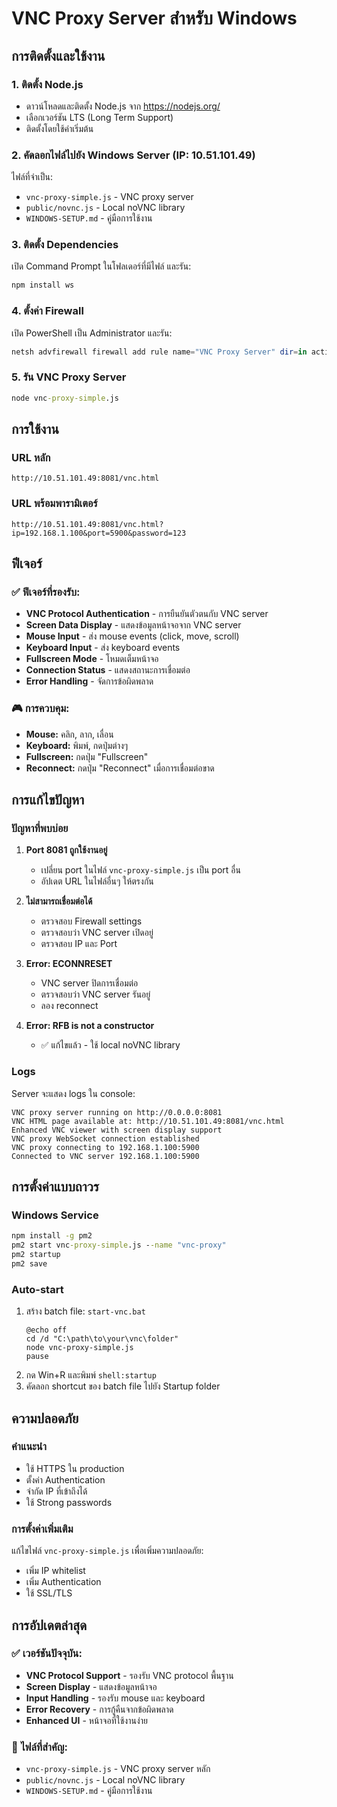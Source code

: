 # VNC Proxy Server สำหรับ Windows

## การติดตั้งและใช้งาน

### 1. ติดตั้ง Node.js
- ดาวน์โหลดและติดตั้ง Node.js จาก https://nodejs.org/
- เลือกเวอร์ชัน LTS (Long Term Support)
- ติดตั้งโดยใช้ค่าเริ่มต้น

### 2. คัดลอกไฟล์ไปยัง Windows Server (IP: 10.51.101.49)
ไฟล์ที่จำเป็น:
- `vnc-proxy-simple.js` - VNC proxy server
- `public/novnc.js` - Local noVNC library
- `WINDOWS-SETUP.md` - คู่มือการใช้งาน

### 3. ติดตั้ง Dependencies
เปิด Command Prompt ในโฟลเดอร์ที่มีไฟล์ และรัน:
```cmd
npm install ws
```

### 4. ตั้งค่า Firewall
เปิด PowerShell เป็น Administrator และรัน:
```powershell
netsh advfirewall firewall add rule name="VNC Proxy Server" dir=in action=allow protocol=TCP localport=8081
```

### 5. รัน VNC Proxy Server
```cmd
node vnc-proxy-simple.js
```

## การใช้งาน

### URL หลัก
```
http://10.51.101.49:8081/vnc.html
```

### URL พร้อมพารามิเตอร์
```
http://10.51.101.49:8081/vnc.html?ip=192.168.1.100&port=5900&password=123
```

## ฟีเจอร์

### ✅ **ฟีเจอร์ที่รองรับ:**
- **VNC Protocol Authentication** - การยืนยันตัวตนกับ VNC server
- **Screen Data Display** - แสดงข้อมูลหน้าจอจาก VNC server
- **Mouse Input** - ส่ง mouse events (click, move, scroll)
- **Keyboard Input** - ส่ง keyboard events
- **Fullscreen Mode** - โหมดเต็มหน้าจอ
- **Connection Status** - แสดงสถานะการเชื่อมต่อ
- **Error Handling** - จัดการข้อผิดพลาด

### 🎮 **การควบคุม:**
- **Mouse:** คลิก, ลาก, เลื่อน
- **Keyboard:** พิมพ์, กดปุ่มต่างๆ
- **Fullscreen:** กดปุ่ม "Fullscreen"
- **Reconnect:** กดปุ่ม "Reconnect" เมื่อการเชื่อมต่อขาด

## การแก้ไขปัญหา

### ปัญหาที่พบบ่อย

1. **Port 8081 ถูกใช้งานอยู่**
   - เปลี่ยน port ในไฟล์ `vnc-proxy-simple.js` เป็น port อื่น
   - อัปเดต URL ในไฟล์อื่นๆ ให้ตรงกัน

2. **ไม่สามารถเชื่อมต่อได้**
   - ตรวจสอบ Firewall settings
   - ตรวจสอบว่า VNC server เปิดอยู่
   - ตรวจสอบ IP และ Port

3. **Error: ECONNRESET**
   - VNC server ปิดการเชื่อมต่อ
   - ตรวจสอบว่า VNC server รันอยู่
   - ลอง reconnect

4. **Error: RFB is not a constructor**
   - ✅ แก้ไขแล้ว - ใช้ local noVNC library

### Logs
Server จะแสดง logs ใน console:
```
VNC proxy server running on http://0.0.0.0:8081
VNC HTML page available at: http://10.51.101.49:8081/vnc.html
Enhanced VNC viewer with screen display support
VNC proxy WebSocket connection established
VNC proxy connecting to 192.168.1.100:5900
Connected to VNC server 192.168.1.100:5900
```

## การตั้งค่าแบบถาวร

### Windows Service
```cmd
npm install -g pm2
pm2 start vnc-proxy-simple.js --name "vnc-proxy"
pm2 startup
pm2 save
```

### Auto-start
1. สร้าง batch file: `start-vnc.bat`
   ```batch
   @echo off
   cd /d "C:\path\to\your\vnc\folder"
   node vnc-proxy-simple.js
   pause
   ```
2. กด Win+R และพิมพ์ `shell:startup`
3. คัดลอก shortcut ของ batch file ไปยัง Startup folder

## ความปลอดภัย

### คำแนะนำ
- ใช้ HTTPS ใน production
- ตั้งค่า Authentication
- จำกัด IP ที่เข้าถึงได้
- ใช้ Strong passwords

### การตั้งค่าเพิ่มเติม
แก้ไขไฟล์ `vnc-proxy-simple.js` เพื่อเพิ่มความปลอดภัย:
- เพิ่ม IP whitelist
- เพิ่ม Authentication
- ใช้ SSL/TLS

## การอัปเดตล่าสุด

### ✅ **เวอร์ชันปัจจุบัน:**
- **VNC Protocol Support** - รองรับ VNC protocol พื้นฐาน
- **Screen Display** - แสดงข้อมูลหน้าจอ
- **Input Handling** - รองรับ mouse และ keyboard
- **Error Recovery** - การกู้คืนจากข้อผิดพลาด
- **Enhanced UI** - หน้าจอที่ใช้งานง่าย

### 📁 **ไฟล์ที่สำคัญ:**
- `vnc-proxy-simple.js` - VNC proxy server หลัก
- `public/novnc.js` - Local noVNC library
- `WINDOWS-SETUP.md` - คู่มือการใช้งาน
